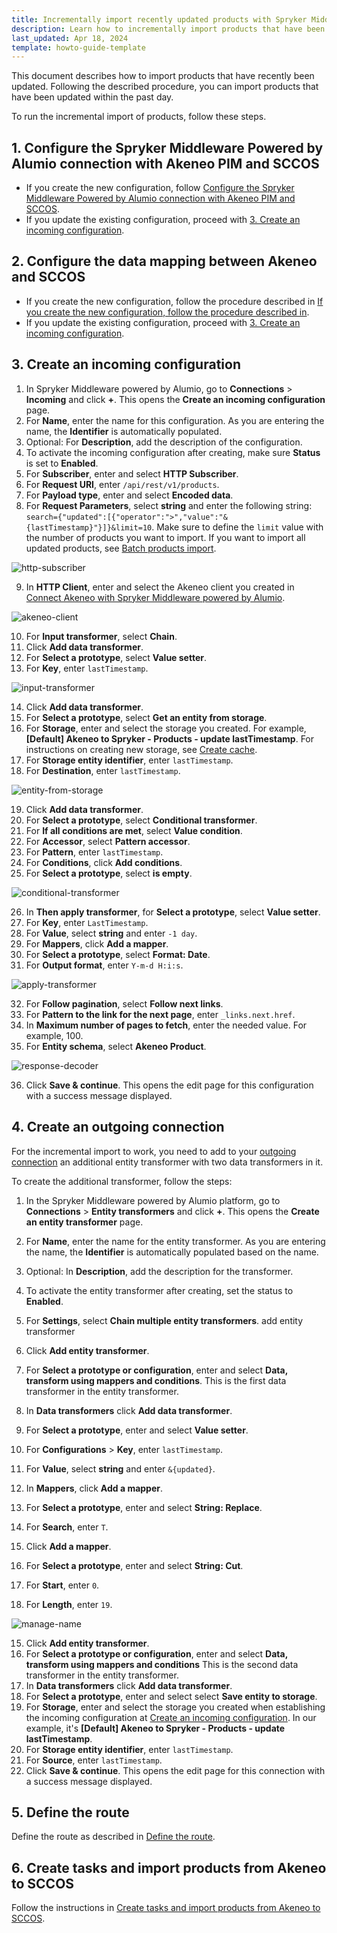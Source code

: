 ```yaml
---
title: Incrementally import recently updated products with Spryker Middleware Powered by Alumio
description: Learn how to incrementally import products that have been updated a day ago
last_updated: Apr 18, 2024
template: howto-guide-template
---
```


This document describes how to import products that have recently been updated. Following the described procedure, you can import products that have been updated within the past day.

To run the incremental import of products, follow these steps.

## 1. Configure the Spryker Middleware Powered by Alumio connection with Akeneo PIM and SCCOS

* If you create the new configuration, follow [Configure the Spryker Middleware Powered by Alumio connection with Akeneo PIM and SCCOS](/docs/pbc/all/data-exchange/{{page.version}}/spryker-middleware-powered-by-alumio/integration-apps/akeneo-pim-integration-app/configure-the-akeneo-pim-integration-app/configure-the-smpa-connection-with-akeneo-pim-and-sccos.html).
* If you update the existing configuration, proceed with [3. Create an incoming configuration](#3-create-an-incoming-configuration).

## 2. Configure the data mapping between Akeneo and SCCOS

* If you create the new configuration, follow the procedure described in [If you create the new configuration, follow the procedure described in](/docs/pbc/all/data-exchange/{{page.version}}/spryker-middleware-powered-by-alumio/integration-apps/akeneo-pim-integration-app/configure-the-akeneo-pim-integration-app/configure-data-mapping-between-akeneo-and-sccos.html).
* If you update the existing configuration, proceed with [3. Create an incoming configuration](#3-create-an-incoming-configuration).

## 3. Create an incoming configuration

1. In Spryker Middleware powered by Alumio, go to **Connections** > **Incoming** and click **+**.
  This opens the **Create an incoming configuration** page.
2. For **Name**, enter the name for this configuration.
  As you are entering the name, the **Identifier** is automatically populated.
3. Optional: For **Description**, add the description of the configuration.
4. To activate the incoming configuration after creating, make sure **Status** is set to **Enabled**.
5. For **Subscriber**, enter and select **HTTP Subscriber**.
6. For **Request URI**, enter `/api/rest/v1/products`.
7. For **Payload type**, enter and select **Encoded data**.
8. For **Request Parameters**, select **string** and enter the following string: `search={"updated":[{"operator":">","value":"&{lastTimestamp}"}]}&limit=10`. Make sure to define the `limit` value with the number of products you want to import. If you want to import all updated products, see [Batch products import](/docs/pbc/all/data-exchange/{{page.version}}/spryker-middleware-powered-by-alumio/integration-apps/akeneo-pim-integration-app/configure-the-akeneo-pim-integration-app/configure-the-data-integration-path-between-akeneo-and-sccos.html#batch-products-import).

![http-subscriber](https://spryker.s3.eu-central-1.amazonaws.com/docs/pbc/all/data-exchange/spryker-middleware-powered-by-alumio/integration-apps/akeneo-pim-integration-app/tutorials-and-howtos/docs%5Cpbc%5Call%5Cdata-exchange%5C202311.0%5Ctutorials-and-howtos%5Chow-to-incrementally-import-products-with-spryker-middleware-powered-by-alumio/1-http-subscriber.png)

9. In **HTTP Client**, enter and select the Akeneo client you created in [Connect Akeneo with Spryker Middleware powered by Alumio](/docs/pbc/all/data-exchange/{{page.version}}/spryker-middleware-powered-by-alumio/integration-apps/akeneo-pim-integration-app/configure-the-akeneo-pim-integration-app/configure-the-smpa-connection-with-akeneo-pim-and-sccos.html#connect-akeneo-with-spryker-middleware-powered-by-alumio).

![akeneo-client](https://spryker.s3.eu-central-1.amazonaws.com/docs/pbc/all/data-exchange/spryker-middleware-powered-by-alumio/integration-apps/akeneo-pim-integration-app/tutorials-and-howtos/docs%5Cpbc%5Call%5Cdata-exchange%5C202311.0%5Ctutorials-and-howtos%5Chow-to-incrementally-import-products-with-spryker-middleware-powered-by-alumio/2-akeneo-client.png)

10. For **Input transformer**, select **Chain**.
11. Click **Add data transformer**.
12. For **Select a prototype**, select **Value setter**.
13. For **Key**, enter `lastTimestamp`.

![input-transformer](https://spryker.s3.eu-central-1.amazonaws.com/docs/pbc/all/data-exchange/spryker-middleware-powered-by-alumio/integration-apps/akeneo-pim-integration-app/tutorials-and-howtos/docs%5Cpbc%5Call%5Cdata-exchange%5C202311.0%5Ctutorials-and-howtos%5Chow-to-incrementally-import-products-with-spryker-middleware-powered-by-alumio/3-input-transformer.png)

14. Click **Add data transformer**.
15. For **Select a prototype**, select **Get an entity from storage**.
<a name="step-10"></a>
16. For **Storage**, enter and select the storage you created. For example, **[Default] Akeneo to Spryker - Products - update lastTimestamp**. For instructions on creating new storage, see [Create cache](/docs/pbc/all/data-exchange/202404.0/spryker-middleware-powered-by-alumio/integration-apps/akeneo-pim-integration-app/configure-the-akeneo-pim-integration-app/configure-data-mapping-between-akeneo-and-sccos.html#create-cache).
17. For **Storage entity identifier**, enter `lastTimestamp`.
18. For **Destination**, enter `lastTimestamp`.

![entity-from-storage](https://spryker.s3.eu-central-1.amazonaws.com/docs/pbc/all/data-exchange/spryker-middleware-powered-by-alumio/integration-apps/akeneo-pim-integration-app/tutorials-and-howtos/docs%5Cpbc%5Call%5Cdata-exchange%5C202311.0%5Ctutorials-and-howtos%5Chow-to-incrementally-import-products-with-spryker-middleware-powered-by-alumio/4-entity-from-storage.png)

19. Click **Add data transformer**.
20. For **Select a prototype**, select **Conditional transformer**.
21. For **If all conditions are met**, select **Value condition**.
22. For **Accessor**, select **Pattern accessor**.
23. For **Pattern**, enter `lastTimestamp`.
24. For **Conditions**, click **Add conditions**.
25. For **Select a prototype**, select **is empty**.

![conditional-transformer](https://spryker.s3.eu-central-1.amazonaws.com/docs/pbc/all/data-exchange/spryker-middleware-powered-by-alumio/integration-apps/akeneo-pim-integration-app/tutorials-and-howtos/docs%5Cpbc%5Call%5Cdata-exchange%5C202311.0%5Ctutorials-and-howtos%5Chow-to-incrementally-import-products-with-spryker-middleware-powered-by-alumio/5-conditional-transformer.png)

26. In **Then apply transformer**, for **Select a prototype**, select **Value setter**.
27. For **Key**, enter `LastTimestamp`.
28. For **Value**, select **string** and enter `-1 day`.
29. For **Mappers**, click **Add a mapper**.
30. For **Select a prototype**, select **Format: Date**.
31. For **Output format**, enter `Y-m-d H:i:s`.

![apply-transformer](https://spryker.s3.eu-central-1.amazonaws.com/docs/pbc/all/data-exchange/spryker-middleware-powered-by-alumio/integration-apps/akeneo-pim-integration-app/tutorials-and-howtos/docs%5Cpbc%5Call%5Cdata-exchange%5C202311.0%5Ctutorials-and-howtos%5Chow-to-incrementally-import-products-with-spryker-middleware-powered-by-alumio/6-apply-transformers.png)

32. For **Follow pagination**, select **Follow next links**.
33. For **Pattern to the link for the next page**, enter `_links.next.href`.
34. In **Maximum number of pages to fetch**, enter the needed value. For example, 100.
35. For **Entity schema**, select **Akeneo Product**.

![response-decoder](https://spryker.s3.eu-central-1.amazonaws.com/docs/pbc/all/data-exchange/spryker-middleware-powered-by-alumio/integration-apps/akeneo-pim-integration-app/tutorials-and-howtos/docs%5Cpbc%5Call%5Cdata-exchange%5C202311.0%5Ctutorials-and-howtos%5Chow-to-incrementally-import-products-with-spryker-middleware-powered-by-alumio/7-response-decoder.png)

36. Click **Save & continue**.
This opens the edit page for this configuration with a success message displayed.

## 4. Create an outgoing connection

For the incremental import to work, you need to add to your [outgoing connection](/docs/pbc/all/data-exchange/{{page.version}}/spryker-middleware-powered-by-alumio/integration-apps/akeneo-pim-integration-app/configure-the-akeneo-pim-integration-app/configure-the-data-integration-path-between-akeneo-and-sccos.html#create-an-outgoing-configuration) an additional entity transformer with two data transformers in it.

To create the additional transformer, follow the steps:

1. In the Spryker Middleware powered by Alumio platform, go to **Connections** > **Entity transformers** and click **+**.
  This opens the **Create an entity transformer** page.
2. For **Name**, enter the name for the entity transformer. As you are entering the name, the **Identifier** is  automatically populated based on the name.
3. Optional: In **Description**, add the description for the transformer.
4. To activate the entity transformer after creating, set the status to **Enabled**.
5. For **Settings**, select **Chain multiple entity transformers**.
add entity transformer
6. Click **Add entity transformer**.
7. For **Select a prototype or configuration**, enter and select **Data, transform using mappers and conditions**.
  This is the first data transformer in the entity transformer.

8. In **Data transformers** click **Add data transformer**.
9. For **Select a prototype**, enter and select **Value setter**.
10. For **Configurations** > **Key**, enter `lastTimestamp`.
11. For **Value**, select **string** and enter `&{updated}`.
12. In **Mappers**, click **Add a mapper**.
13. For **Select a prototype**, enter and select **String: Replace**.
14. For **Search**, enter `T`.
15. Click **Add a mapper**.
11. For **Select a prototype**, enter and select **String: Cut**.
12. For **Start**, enter `0`.
13. For **Length**, enter `19`.

![manage-name](https://spryker.s3.eu-central-1.amazonaws.com/docs/pbc/all/data-exchange/spryker-middleware-powered-by-alumio/integration-apps/akeneo-pim-integration-app/tutorials-and-howtos/docs%5Cpbc%5Call%5Cdata-exchange%5C202311.0%5Ctutorials-and-howtos%5Chow-to-incrementally-import-products-with-spryker-middleware-powered-by-alumio/8-manage-name.png)

15. Click **Add entity transformer**.
16. For **Select a prototype or configuration**, enter and select **Data, transform using mappers and conditions**
  This is the second data transformer in the entity transformer.
17. In **Data transformers** click **Add data transformer**.
18. For **Select a prototype**, enter and select select **Save entity to storage**.
16. For **Storage**, enter and select the storage you created when establishing the incoming configuration at [Create an incoming configuration](#step-10). In our example, it's **[Default] Akeneo to Spryker - Products - update lastTimestamp**.
17. For **Storage entity identifier**, enter `lastTimestamp`.
18. For **Source**, enter `lastTimestamp`.
19. Click **Save & continue**.
  This opens the edit page for this connection with a success message displayed.

## 5. Define the route

Define the route as described in [Define the route](/docs/pbc/all/data-exchange/{{page.version}}/spryker-middleware-powered-by-alumio/integration-apps/akeneo-pim-integration-app/configure-the-akeneo-pim-integration-app/configure-the-data-integration-path-between-akeneo-and-sccos.html#define-the-route).

## 6. Create tasks and import products from Akeneo to SCCOS

Follow the instructions in [Create tasks and import products from Akeneo to SCCOS](/docs/pbc/all/data-exchange/202311.0/spryker-middleware-powered-by-alumio/integration-apps/akeneo-pim-integration-app/configure-the-akeneo-pim-integration-app/create-tasks-and-import-products-from-akeneo-to-sccos.html).
